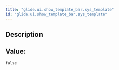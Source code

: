 ```yaml
---
title: "glide.ui.show_template_bar.sys_template"
id: "glide.ui.show_template_bar.sys_template"
---
```

## Description



## Value: 
```
false
```